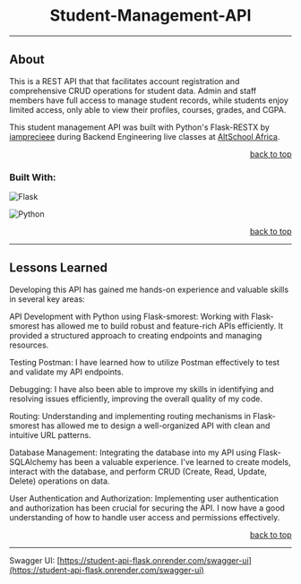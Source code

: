 <!-- Back to Top Navigation Anchor -->
<a name="readme-top"></a>

<!-- Project Name -->
<div align="center">
  <h1>Student-Management-API</h1>
</div>

---

<!-- About the Project -->
## About
This is a REST API that that facilitates account registration and comprehensive CRUD operations for student data. Admin and staff members have full access to manage student records, while students enjoy limited access, only able to view their profiles, courses, grades, and CGPA.

This student management API was built with Python's Flask-RESTX by <a href="https://www.github.com/iamprecieee">iamprecieee</a> during Backend Engineering live classes at <a href="https://altschoolafrica.com/schools/engineering">AltSchool Africa</a>.

<p align="right"><a href="#readme-top">back to top</a></p>

### Built With:

![Flask](https://img.shields.io/badge/flask-%23000.svg?style=for-the-badge&logo=flask&logoColor=white)

![Python](https://img.shields.io/badge/python-3670A0?style=for-the-badge&logo=python&logoColor=ffdd54)

<p align="right"><a href="#readme-top">back to top</a></p>

---
<!-- Lessons from the Project -->
## Lessons Learned

Developing this API has gained me hands-on experience and valuable skills in several key areas:

API Development with Python using Flask-smorest: Working with Flask-smorest has allowed me to build robust and feature-rich APIs efficiently. It provided a structured approach to creating endpoints and managing resources.

Testing Postman: I have learned how to utilize Postman effectively to test and validate my API endpoints.

Debugging: I have also been able  to improve my skills in identifying and resolving issues efficiently, improving the overall quality of my code.

Routing: Understanding and implementing routing mechanisms in Flask-smorest has allowed me to design a well-organized API with clean and intuitive URL patterns.

Database Management: Integrating the database into my API using Flask-SQLAlchemy has been a valuable experience. I've learned to create models, interact with the database, and perform CRUD (Create, Read, Update, Delete) operations on data.

User Authentication and Authorization: Implementing user authentication and authorization has been crucial for securing the API. I now have a good understanding of how to handle user access and permissions effectively.

<p align="right"><a href="#readme-top">back to top</a></p>

---

Swagger UI: [https://student-api-flask.onrender.com/swagger-ui](https://student-api-flask.onrender.com/swagger-ui)

